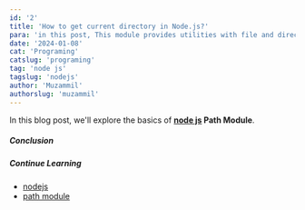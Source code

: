 ```yaml
---
id: '2'
title: 'How to get current directory in Node.js?'
para: 'in this post, This module provides utilities with file and directory paths.'
date: '2024-01-08'
cat: 'Programing'
catslug: 'programing'
tag: 'node js'
tagslug: 'nodejs'
author: 'Muzammil'
authorslug: 'muzammil'
---
```


In this blog post, we'll explore the basics of **[node js](https://nodejs.org/en) Path Module**.

##### Conclusion

##### Continue Learning

- [nodejs](/)
- [path module](/)
